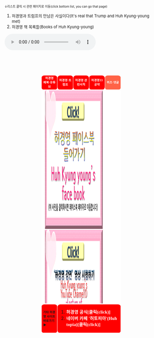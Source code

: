 <br>
<font size="1">↓리스트 클릭 시 관련 페이지로 이동(click bottom list, you can go that page)</font>
<ol>
  <li><a href="허경영트럼프.html"><font size="2">허경영과 트럼프의 만남은 사실이다(It's real that Trump and Huh Kyung-young met)</font></a></li>
  <li><a href="허경영책.html"><font size="2">허경영 책 목록들(Books of Huh Kyung-young)</font></a></li>
</ol>
<audio src="m-flo_Miss You.mp3" controls autoplay></audio> 
<!DOCTYPE html>
<html>
<head>
<meta charset="UTF-8">
<meta name="viewport" content="width=device-width,initial-scale=1.0,minimum-scale=1.0,maximum-scale=3.0,user-scalable=1.0">
 <title>연습</title>

<style>
a{ text-decoration:none }
.audio-container{text-indent:24%;align:center;}
.listfontsizecenter{ font-size:1.005vw; text-align:center;}
.listfontsizeleft{ font-size:1.005vw; text-align:left;}
table{border-spacing:0px}
.tableheadandbody{margin:none;border-color:white; margin-left: auto; margin-right: auto; width:52%; height:95%; }
.centercontent{height:700px; max-width: 100%; width: 95%; overflow: auto; padding-left: 2.5%;padding-right: 2.5%;border-radius: 9px/9px;}
.listwidth{border-right:none;background-color:red;margin:none;height:7.0%;width:10.35%; border:0.5px solid white; border-radius: 9px/9px;letter-spacing:0.3px;padding-left: 2%;padding-right: 2%;padding-top: 0.8%;padding-bottom: 0.8%;}
#white{color:white;text-align:center; line-height:145%; font-family:맑은 고딕; font-weight: bold;}
#white2{color:white;text-align:left; line-height:145%; font-family:맑은 고딕; font-weight: bold;}
#whitebackground{background-color:white;}
.tomatobackground{background-color:tomato;}
.sizeSmall{width:80%; height:65%;}
.sizeNormal{width:90%; height:75%;}
.sizeLarge{width:95%;height:85%;}
.sizeSuperLarge{width:90%;height:120%;}
    @media screen and (max-width: 800px) {
    .tableheadandbody{border-color:black; align:center; margin-left: auto; margin-right: auto; width:100%; height:95%; }
#white{color:white;text-align : center; line-height:145%; font-family:맑은 고딕; font-weight: bold; font-size:3vw;}
     body{background-image: url('배경수정2.png');}
    }
</style>
</head>
<body>
<body background="배경수정.png">

<br><br><br>
<table class="tableheadandbody">
<tr class="listfontsizecenter">
<td class="listwidth">
<a href="허경영홈.html"  id="white">허경영<br> 페북·유튜브</a></td>
<td class="listwidth" >
 <a href="허경영트럼프.html"  id="white">허경영·트럼프</a></td>
<td class="listwidth">
 <a href="허경영책.html"  id="white">허경영 관련서적</a></td>
<td class="listwidth" >
 <a href="허경영33공약.html"  id="white">허경영33공약</a></td>
<td class="listwidth tomatobackground">
 <a href="퀴즈&댓글.html"  id="white">퀴즈·댓글</a></td>
</tr>
<tr>
<td colspan="5" class="listwidth" id="whitebackground">
<div class="centercontent">
<a href="https://ko-kr.facebook.com/unhky/" target="_blank"><img class="sizeSmall" src="허경영페이스북 클릭.png"></a>
<a href="https://www.youtube.com/channel/UCg3wU-Y3Aq8-0UAqYjXMCnw" target="_blank"><img class="sizeSmall" src="허경영강연 클릭.png"></a>
<a href="https://www.youtube.com/channel/UCA7LZMILVfSYGwHU7Cj3g6Q" target="_blank"><img class="sizeSmall" src="허경영강연짤 클릭.png"></a>
<a href="https://www.youtube.com/channel/UCy3eNixQgJld165YDfRDRZg" target="_blank"><img class="sizeSmall" src="HKYTV 클릭.png"></a></div></td>
</tr>
<tr>
<td class="listwidth listfontsizeleft" id="white2">
<a>기타 허경영 사이트 바로가기▶</a></td>
<td colspan="4" class="listwidth" >
<ol>
<li><a href="https://www.hky33.kr/" target="_blank" align="left"  id="white2">허경영 공식[클릭(click)]</a></li>
<li><a href="https://cafe.naver.com/huhkyungyoung" target="_blank" align="left"  id="white2">네이버 카페 '허토피아'(Huh topia)[클릭(click)]</a></li>
</ol></td>
</tr>
</table>
</body>
</html>
